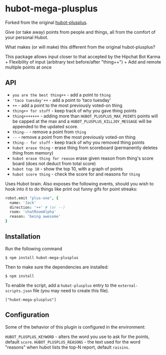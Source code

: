 hubot-mega-plusplus
==============
Forked from the original [hubot-plusplus](https://github.com/ajacksified/hubot-plusplus).

Give (or take away) points from people and things, all from the comfort of your
personal Hubot.

What makes (or will make) this different from the original hubot-plusplus?

This package allows input closer to that accepted by the Hipchat Bot Karma
    + Flexibility of input (arbitrary text before/after "thing++")
    + Add and remote multiple points at once

API
---

* `you are the best thing++` - add a point to `thing`
* `'taco tuesday'++` - add a point to 'taco tuesday'
* `++` - add a point to the most previously voted-on thing
* `thing++ for stuff` - keep track of why you gave thing points
* `thing+++++++` - adding more than `HUBOT_PLUSPLUS_MAX_POINTS` points will be capped at the max and a `HUBOT_PLUSPLUS_KILLJOY_MESSAGE` will be appended to the updated score.
* `thing--` - remove a point from `thing`
* `--` - remove a point from the most previously voted-on thing
* `thing-- for stuff` - keep track of why you removed thing points
* `hubot erase thing` - erase thing from scoreboard (permanently deletes thing from memory)
* `hubot erase thing for reason` erase given reason from thing's score board (does not deduct from total score)
* `hubot top 10` - show the top 10, with a graph of points
* `hubot score thing` - check the score for and reasons for `thing`

Uses Hubot brain. Also exposes the following events, should you wish to hook
into it to do things like print out funny gifs for point streaks:

```coffeescript
robot.emit "plus-one", {
  name: 'Jack'
  direction: '++' # (or --)
  room: 'chatRoomAlpha'
  reason: 'being awesome'
}
```

## Installation

Run the following command 

    $ npm install hubot-mega-plusplus

Then to make sure the dependencies are installed:

    $ npm install

To enable the script, add a `hubot-plusplus` entry to the `external-scripts.json`
file (you may need to create this file).

    ["hubot-mega-plusplus"]

## Configuration

Some of the behavior of this plugin is configured in the environment:

`HUBOT_PLUSPLUS_KEYWORD` - alters the word you use to ask for the points, default `score`.
`HUBOT_PLUSPLUS_REASONS` - the text used for the word "reasons" when hubot lists the top-N report, default `raisins`.

